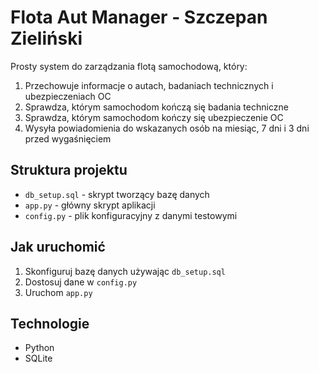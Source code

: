 # Flota Aut Manager - Szczepan Zieliński

Prosty system do zarządzania flotą samochodową, który:
1. Przechowuje informacje o autach, badaniach technicznych i ubezpieczeniach OC
2. Sprawdza, którym samochodom kończą się badania techniczne
3. Sprawdza, którym samochodom kończy się ubezpieczenie OC
4. Wysyła powiadomienia do wskazanych osób na miesiąc, 7 dni i 3 dni przed wygaśnięciem

## Struktura projektu
- `db_setup.sql` - skrypt tworzący bazę danych
- `app.py` - główny skrypt aplikacji
- `config.py` - plik konfiguracyjny z danymi testowymi

## Jak uruchomić
1. Skonfiguruj bazę danych używając `db_setup.sql`
2. Dostosuj dane w `config.py`
3. Uruchom `app.py`

## Technologie
- Python
- SQLite

